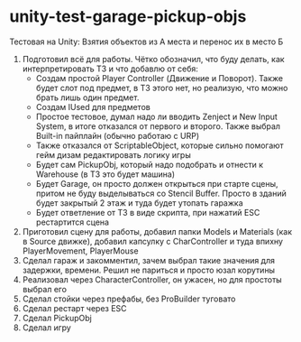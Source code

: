 # unity-test-garage-pickup-objs
Тестовая на Unity: Взятия объектов из А места и перенос их в место Б

1. Подготовил всё для работы. Чётко обозначил, что буду делать, как интерпретировать ТЗ и что добавлю от себя:
	* Создам простой Player Controller (Движение и Поворот). Также будет слот под предмет, в ТЗ этого нет, но реализую, что можно брать лишь один предмет. 
	* Создам IUsed для предметов
	* Простое тестовое, думал надо ли вводить Zenject и New Input System, в итоге отказался от первого и второго. Также выбрал Built-in пайплайн (обычно работаю с URP)
	* Также отказался от ScriptableObject, которые сильно помогают гейм дизам редактировать логику игры
	* Будет сам PickupObj, который надо подобрать и отнести к Warehouse (в ТЗ это будет машина)
	* Будет Garage, он просто должен открыться при старте сцены, притом не буду выделываться со Stencil Buffer. Просто в зданий будет закрытый 2 этаж и туда будет утопать гаражка
	* Будет ответление от ТЗ в виде скрипта, при нажатий ESC рестартится сцена
2. Приготовил сцену для работы, добавил папки Models и Materials (как в Source движке), добавил капсулку с CharController и туда впихну PlayerMovement, PlayerMouse
3. Сделал гараж и закомментил, зачем выбрал такие значения для задержки, времени. Решил не париться и просто юзал корутины
4. Реализовал через CharacterController, он ужасен, но для простоты выбрал его
5. Сделал стойки через префабы, без ProBuilder туговато
6. Сделал рестарт через ESC
7. Сделал PickupObj
8. Сделал игру